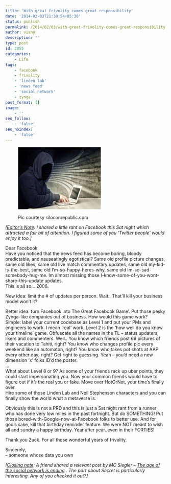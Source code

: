 ```yaml
---
title: 'With great frivolity comes great responsibility'
date: '2014-02-03T21:38:54+05:30'
status: publish
permalink: /2014/02/03/with-great-frivolity-comes-great-responsibility
author: vishy
description: ''
type: post
id: 2855
categories: 
    - Life
tags:
    - facebook
    - frivolity
    - 'linden lab'
    - 'news feed'
    - 'social network'
    - zynga
post_format: []
image:
    - ''
seo_follow:
    - 'false'
seo_noindex:
    - 'false'
---
```

<figure aria-describedby="caption-attachment-2856" class="wp-caption alignleft" id="attachment_2856" style="width: 259px">

[![Pic courtesy siloconrepublic.com](../../../../uploads/2014/02/Unknown_siliconrepublic_com.jpg)](http://www.ulaar.com/wp-content/uploads/2014/02/Unknown_siliconrepublic_com.jpg)<figcaption class="wp-caption-text" id="caption-attachment-2856">Pic courtesy siloconrepublic.com</figcaption></figure>

*\[<span style="text-decoration: underline;">Editor’s Note</span>: I shared a little rant on Facebook this Sat night which attracted a fair bit of attention. I figured some of you ‘Twitter people’ would enjoy it too.\]*

Dear Facebook,  
Have you noticed that the news feed has become boring, bloody predictable, and nauseatingly egotistical? Same old profile picture changes, same old likes, same old live match commentary updates, same old my-kid-is-the-best, same old I’m-so-happy-heres-why, same old Im-so-sad-somebody-hug-me. Im almost missing those I-know-some-of-you-wont-share-this-update updates.  
This is all so… 2006.

New idea: limit the # of updates per person. Wait.. That’ll kill your business model won’t it?

Better idea: turn Facebook into The Great Facebook Game’. Put those pesky Zynga-like companies out of business. How would this game work?  
Simple: label your current codebase as Level 1 and put your PMs and engineers to work. I mean ‘real’ work. Level 2 is the ‘how well do you know your timeline’ game. Obfuscate all the names in the TL – status updaters, likers and commenters. Well.. You know which friends post 69 pictures of their vacation to Tahiti, right? You know who changes profile pic every weekend like an automaton, right? You know who takes pot shots at AAP every other day, right? Get right to guessing. Yeah – you’d need a new dimension ‘x’ folks ID’d the poster.  
…  
What about Level 8 or 9? As some of your friends rack up uber points, they could start impersonating you. Now your common friends would have to figure out if it’s the real you or fake. Move over HotOrNot, your time’s finally over.  
Hire some of those Linden Lab and Neil Stephenson characters and you can finally show the world what a metaverse is.

Obviously this is not a PRD and this is just a Sat night rant from a runner who has done very low miles in the past fortnight. But do SOMETHING! Put those bored-with-Google-now-at-Facebook folks to better use. And for god’s sake, kill that birthday reminder feature. We were NOT meant to wish all and sundry a happy birthday. Year after year..even in their FORTIES!

Thank you Zuck. For all those wonderful years of frivolity.

Sincerely,  
– someone whose data you own

*\[<span style="text-decoration: underline;">Closing note</span>: A friend shared a relevant post by MC Siegler – [The age of the social network is ending](http://parislemon.com/post/75128375844/the-age-of-the-social-network-is-ending) . The part about Secret is particularly interesting. Any of you checked it out?\]*